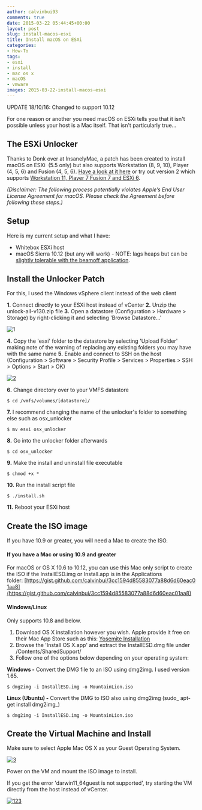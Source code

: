 ```yaml
---
author: calvinbui93
comments: true
date: 2015-03-22 05:44:45+00:00
layout: post
slug: install-macos-esxi
title: Install macOS on ESXi
categories:
- How-To
tags:
- esxi
- install
- mac os x
- macOS
- vmware
images: 2015-03-22-install-macos-esxi
---
```


UPDATE 18/10/16: Changed to support 10.12

For one reason or another you need macOS on ESXi tells you that it isn't possible unless your host is a Mac itself. That isn't particularly true...

<!-- more -->

## The ESXi Unlocker

Thanks to Donk over at InsanelyMac, a patch has been created to install macOS on ESXi  (5.5 only) but also supports Workstation (8, 9, 10), Player (4, 5, 6) and Fusion (4, 5, 6). [Have a look at it here](http://www.insanelymac.com/forum/topic/267296-esxi-5-mac-os-x-unlocker/) or try out version 2 which supports [Workstation 11, Player 7 Fusion 7 and ESXi 6](http://www.insanelymac.com/forum/files/file/339-unlocker/).

_(Disclaimer: The following process potentially violates Apple’s End User License Agreement for macOS. Please check the Agreement before following these steps.)_

## Setup

Here is my current setup and what I have:

* Whitebox ESXi host
* macOS Sierra 10.12 (but any will work) - NOTE: lags heaps but can be [slightly tolerable with the beamoff application](http://www.insanelymac.com/forum/topic/302424-yosemite-on-vmware-unusable/).

## Install the Unlocker Patch

For this, I used the Windows vSphere client instead of the web client

**1.** Connect directly to your ESXi host instead of vCenter
**2.** Unzip the unlock-all-v130.zip file
**3.** Open a datastore (Configuration > Hardware > Storage) by right-clicking it and selecting 'Browse Datastore...'

![1](/images/{{page.images}}/11.png)

**4.** Copy the 'esxi' folder to the datastore by selecting 'Upload Folder' making note of the warning of replacing any existing folders you may have with the same name
**5.** Enable and connect to SSH on the host (Configuration > Software > Security Profile > Services > Properties > SSH > Options > Start > OK)

[![2](/images/{{page.images}}/21.png)](/images/{{page.images}}/21.png)

**6.** Change directory over to your VMFS datastore

```terminal
$ cd /vmfs/volumes/[datastore]/
```

**7.** I recommend changing the name of the unlocker's folder to something else such as osx_unlocker

```terminal
$ mv esxi osx_unlocker
```

**8.** Go into the unlocker folder afterwards

```terminal
$ cd osx_unlocker
```

**9.** Make the install and uninstall file executable

```terminal
$ chmod +x *
```

**10.** Run the install script file

```terminal
$ ./install.sh
```

**11.** Reboot your ESXi host

## Create the ISO image

If you have 10.9 or greater, you will need a Mac to create the ISO.

#### **If you have a Mac or using 10.9 and greater**

For macOS or OS X 10.6 to 10.12, you can use this Mac only script to create the ISO if the InstallESD.img or Install.app is in the Applications folder: [https://gist.github.com/calvinbui/3cc1594d85583077a88d6d60eac01aa8](https://gist.github.com/calvinbui/3cc1594d85583077a88d6d60eac01aa8)

#### Windows/Linux

Only supports 10.8 and below.

1. Download OS X installation however you wish. Apple provide it free on their Mac App Store such as this: [Yosemite Installation](https://itunes.apple.com/us/app/os-x-yosemite/id915041082?mt=12)
2. Browse the 'Install OS X.app' and extract the InstallESD.dmg file under /Contents/SharedSupport/
3. Follow one of the options below depending on your operating system:

**Windows -** Convert the DMG file to an ISO using dmg2img. I used version 1.65.

```terminal
$ dmg2img -i InstallESD.img -o MountainLion.iso
```

**Linux (Ubuntu) -** Convert the DMG to ISO also using dmg2img (sudo_ apt-get install dmg2img_)

```terminal
$ dmg2img -i InstallESD.img -o MountainLion.iso
```

## Create the Virtual Machine and Install

Make sure to select Apple Mac OS X as your Guest Operating System.

[![3](/images/{{page.images}}/31.png)](/images/{{page.images}}/31.png)

Power on the VM and mount the ISO image to install.

If you get the error 'darwin11_64guest is not supported', try starting the VM directly from the host instead of vCenter.

[![123](/images/{{page.images}}/123-1024x875.png)](/images/{{page.images}}/123.png)
